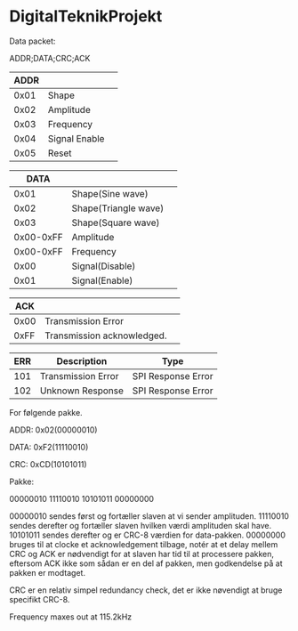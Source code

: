 # DigitalTeknikProjekt

Data packet:

ADDR;DATA;CRC;ACK

| ADDR |               |      |
| ---- | ------------- | ---- |
| 0x01 | Shape         |      |
| 0x02 | Amplitude     |      |
| 0x03 | Frequency     |      |
| 0x04 | Signal Enable |      |
| 0x05 | Reset         |      |

| DATA      |                      |      |
| --------- | -------------------- | ---- |
| 0x01      | Shape(Sine wave)     |      |
| 0x02      | Shape(Triangle wave) |      |
| 0x03      | Shape(Square wave)   |      |
| 0x00-0xFF | Amplitude            |      |
| 0x00-0xFF | Frequency            |      |
| 0x00      | Signal(Disable)      |      |
| 0x01      | Signal(Enable)       |      |

| ACK  |                            |      |
| ---- | -------------------------- | ---- |
| 0x00 | Transmission Error         |      |
| 0xFF | Transmission acknowledged. |      |

| ERR  | Description        | Type               |
| ---- | ------------------ | ------------------ |
| 101  | Transmission Error | SPI Response Error |
| 102  | Unknown Response   | SPI Response Error |





For følgende pakke.

ADDR: 0x02(00000010)

DATA: 0xF2(11110010)

CRC: 0xCD(10101011)

Pakke:

00000010 11110010 10101011 00000000

00000010 sendes først og fortæller slaven at vi sender amplituden.
11110010 sendes derefter og fortæller slaven hvilken værdi amplituden skal have.
10101011 sendes derefter og er CRC-8 værdien for data-pakken.
00000000 bruges til at clocke et acknowledgement tilbage, notér at et delay mellem CRC og ACK er nødvendigt for at slaven har tid til at processere pakken, eftersom ACK ikke som sådan er en del af pakken, men godkendelse på at pakken er modtaget.

CRC er en relativ simpel redundancy check, det er ikke nøvendigt at bruge specifikt CRC-8.

Frequency maxes out at 115.2kHz

 